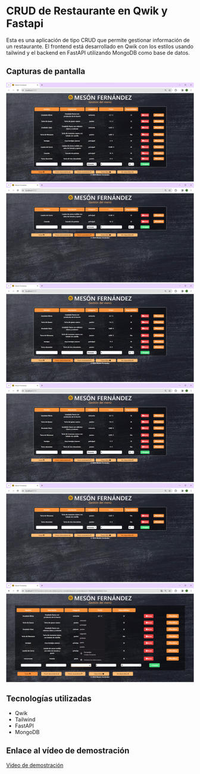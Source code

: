 # CRUD de Restaurante en Qwik y Fastapi

Esta es una aplicación de tipo CRUD que permite gestionar información de un restaurante. El frontend está desarrollado en Qwik con los estilos usando tailwind y el backend en FastAPI utilizando MongoDB como base de datos.

## Capturas de pantalla

![Captura 1](img/MesonFernandez.png)
![Captura 2](img/ascendente.png)
![Captura 3](img/descendente.png)
![Captura 4](img/disponibles.png)
![Captura 5](img/nodisponible.png)
![Captura 6](img/datalist.png)

## Tecnologías utilizadas

- Qwik
- Tailwind
- FastAPI
- MongoDB

## Enlace al vídeo de demostración

[Video de demostración](https://www.youtube.com/watch?v=_7Dbr5ANSyw)

